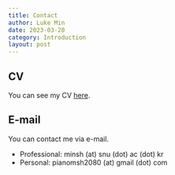 ```yaml
---
title: Contact
author: Luke Min
date: 2023-03-20
category: Introduction
layout: post
---
```


CV
--------------------
You can see my CV [here].

E-mail
--------------------
You can contact me via e-mail.

+ Professional: minsh (at) snu (dot) ac (dot) kr
+ Personal: pianomsh2080 (at) gmail (dot) com

[here]: https://snu-lukemin.github.io/files/CV.pdf